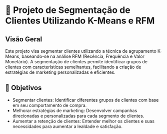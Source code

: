 # 🤩 Projeto de Segmentação de Clientes Utilizando K-Means e RFM
## Visão Geral
Este projeto visa segmentar clientes utilizando a técnica de agrupamento K-Means, baseando-se na análise RFM (Recência, Frequência e Valor Monetário). A segmentação de clientes permite identificar grupos de clientes com características semelhantes, facilitando a criação de estratégias de marketing personalizadas e eficientes.

## 🎯 Objetivos
- Segmentar clientes: Identificar diferentes grupos de clientes com base em seu comportamento de compra.
- Melhorar estratégias de marketing: Desenvolver campanhas direcionadas e personalizadas para cada segmento de clientes.
- Aumentar a retenção de clientes: Entender melhor os clientes e suas necessidades para aumentar a lealdade e satisfação.
